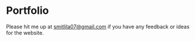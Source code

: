 # Portfolio
Please hit me up at smitlila07@gmail.com if you have any feedback or ideas for the website.
